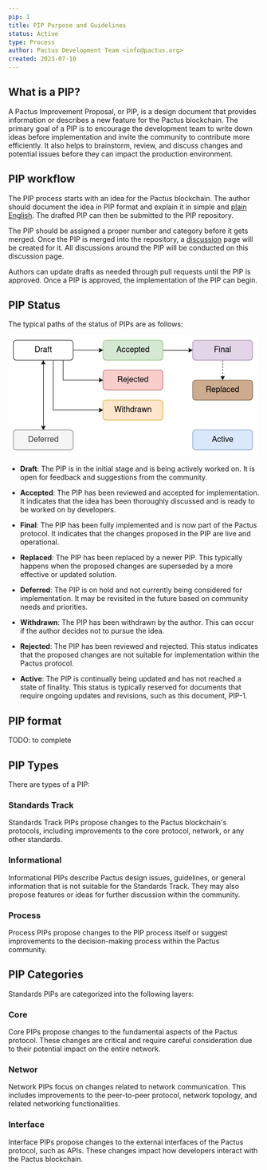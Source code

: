 ```yaml
---
pip: 1
title: PIP Purpose and Guidelines
status: Active
type: Process
author: Pactus Development Team <info@pactus.org>
created: 2023-07-10
---
```


## What is a PIP?

A Pactus Improvement Proposal, or PIP, is a design document that provides information or
describes a new feature for the Pactus blockchain.
The primary goal of a PIP is to encourage the development team to write down ideas before implementation and
invite the community to contribute more efficiently.
It also helps to brainstorm, review, and discuss changes and potential issues before
they can impact the production environment.

## PIP workflow

The PIP process starts with an idea for the Pactus blockchain.
The author should document the idea in PIP format and explain it in simple and
[plain English](https://plainenglish.co.uk/how-to-write-in-plain-english.html).
The drafted PIP can then be submitted to the PIP repository.

The PIP should be assigned a proper number and category before it gets merged.
Once the PIP is merged into the repository,
a [discussion](https://github.com/pactus-project/PIPs/discussions) page will be created for it.
All discussions around the PIP will be conducted on this discussion page.

Authors can update drafts as needed through pull requests until the PIP is approved.
Once a PIP is approved, the implementation of the PIP can begin.

## PIP Status

The typical paths of the status of PIPs are as follows:

![Status Workflow](../assets/pip-1/pactus-pip-workflow.png)

- **Draft**: The PIP is in the initial stage and is being actively worked on.
  It is open for feedback and suggestions from the community.

- **Accepted**: The PIP has been reviewed and accepted for implementation.
  It indicates that the idea has been thoroughly discussed and is ready to be worked on by developers.

- **Final**: The PIP has been fully implemented and is now part of the Pactus protocol.
  It indicates that the changes proposed in the PIP are live and operational.

- **Replaced**: The PIP has been replaced by a newer PIP.
  This typically happens when the proposed changes are superseded by a more effective or updated solution.

- **Deferred**: The PIP is on hold and not currently being considered for implementation.
  It may be revisited in the future based on community needs and priorities.

- **Withdrawn**: The PIP has been withdrawn by the author.
  This can occur if the author decides not to pursue the idea.

- **Rejected**: The PIP has been reviewed and rejected.
  This status indicates that the proposed changes are not suitable for implementation within the Pactus protocol.

- **Active**: The PIP is continually being updated and has not reached a state of finality.
  This status is typically reserved for documents that require ongoing updates and revisions,
  such as this document, PIP-1.

## PIP format

TODO: to complete

## PIP Types

There are types of a PIP:

### Standards Track

Standards Track PIPs propose changes to the Pactus blockchain's protocols,
including improvements to the core protocol, network, or any other standards.

### Informational

Informational PIPs describe Pactus design issues, guidelines, or general information
that is not suitable for the Standards Track.
They may also propose features or ideas for further discussion within the community.

### Process

Process PIPs propose changes to the PIP process itself or suggest improvements to
the decision-making process within the Pactus community.

## PIP Categories

Standards PIPs are categorized into the following layers:

### Core

Core PIPs propose changes to the fundamental aspects of the Pactus protocol.
These changes are critical and require careful consideration due to their potential impact on the entire network.

### Networ

Network PIPs focus on changes related to network communication.
This includes improvements to the peer-to-peer protocol, network topology, and related networking functionalities.

### Interface

Interface PIPs propose changes to the external interfaces of the Pactus protocol, such as APIs.
These changes impact how developers interact with the Pactus blockchain.
